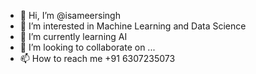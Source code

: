 - 👋 Hi, I’m @isameersingh
- 👀 I’m interested in Machine Learning and Data Science 
- 🌱 I’m currently learning AI
- 💞️ I’m looking to collaborate on ...
- 📫 How to reach me +91 6307235073

<!---
isameersingh/isameersingh is a ✨ special ✨ repository because its `README.md` (this file) appears on your GitHub profile.
You can click the Preview link to take a look at your changes.
--->

